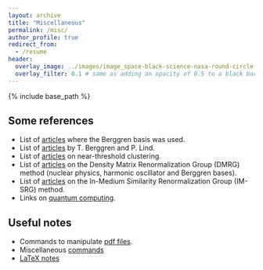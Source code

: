 ```yaml
---
layout: archive
title: "Miscellaneous"
permalink: /misc/
author_profile: true
redirect_from:
  - /resume
header:
  overlay_image: ../images/image_space-black-science-nasa-round-circle.jpg
  overlay_filter: 0.1 # same as adding an opacity of 0.5 to a black background
---
```


{% include base_path %}

## Some references

- List of [articles](./art_Berggren_used/) where the Berggren basis was used.
- List of [articles](./art_Berggren_Lind/) by T. Berggren and P. Lind.
- List of [articles](./art_near_threshold/) on near-threshold clustering.
- List of [articles](./DMRG/) on the Density Matrix Renormalization Group (DMRG) method (nuclear physics, harmonic oscillator and Berggren bases).
- List of [articles](./IMSRG/) on the In-Medium Similarity Renormalization Group (IM-SRG) method.
- Links on [quantum computing](./qc/).


## Useful notes

- Commands to manipulate [pdf files](./commands_pdf/).
- Miscellaneous [commands](./commands/)
- [LaTeX notes](./latex/)


